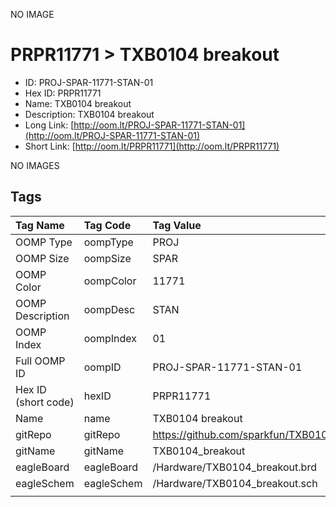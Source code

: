 


  
NO IMAGE  
# PRPR11771 > TXB0104 breakout

- ID: PROJ-SPAR-11771-STAN-01
- Hex ID: PRPR11771
- Name: TXB0104 breakout
- Description: TXB0104 breakout
- Long Link: [http://oom.lt/PROJ-SPAR-11771-STAN-01](http://oom.lt/PROJ-SPAR-11771-STAN-01)
- Short Link: [http://oom.lt/PRPR11771](http://oom.lt/PRPR11771)
  
NO IMAGES  
## Tags
  

|Tag Name|Tag Code|Tag Value|
| :--- | :--- | :--- |
|OOMP Type|oompType|PROJ|
|OOMP Size|oompSize|SPAR|
|OOMP Color|oompColor|11771|
|OOMP Description|oompDesc|STAN|
|OOMP Index|oompIndex|01|
|Full OOMP ID|oompID|PROJ-SPAR-11771-STAN-01|
|Hex ID (short code)|hexID|PRPR11771|
|Name|name|TXB0104 breakout|
|gitRepo|gitRepo|https://github.com/sparkfun/TXB0104_breakout|
|gitName|gitName|TXB0104_breakout|
|eagleBoard|eagleBoard|/Hardware/TXB0104_breakout.brd|
|eagleSchem|eagleSchem|/Hardware/TXB0104_breakout.sch|
||||

